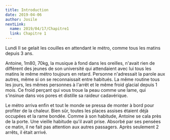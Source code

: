 ```yaml
---
title: Introduction
date: 2019-04-06
author: Josile
nextLink:
  name: 2019/04/17/Chapitre1
  link: Chapitre 1
---
```


Lundi
Il se gelait les couilles en attendant le métro, comme tous les matins depuis 3 ans.

Antoine, 1m80, 70kg, la musique à fond dans les oreilles, n'avait rien de différent des jeunes de son université qui attendaient avec lui tous les matins le même métro toujours en retard. Personne n'adressait la parole aux autres, même si on se reconnaissait entre habitués. La même routine tous les jours, les mêmes personnes à l'arrêt et le même froid glacial depuis 1 mois. Ce froid perçant qui vous troue la peau comme une lame, qui s'insinue dans vos pores et distille sa raideur cadavérique.

Le métro arriva enfin et tout le monde se pressa de monter à bord pour profiter de la chaleur. Bien sûr, toutes les places assises étaient déjà occupées et la rame bondée. Comme à son habitude, Antoine se cala près de la porte. Une vieille habitude qu'il avait prise. Absorbé par ses pensées ce matin, il ne fait pas attention aux autres passagers. Après seulement 2 arrêts, il était arrivé.
